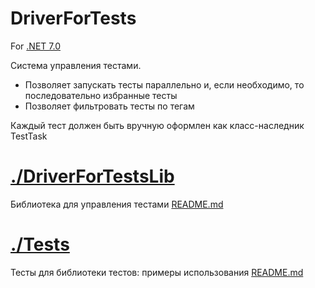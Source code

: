 # DriverForTests

For [.NET 7.0](https://dotnet.microsoft.com/download)

Система управления тестами.

* Позволяет запускать тесты параллельно и, если необходимо, то последовательно избранные тесты
* Позволяет фильтровать тесты по тегам

Каждый тест должен быть вручную оформлен как класс-наследник TestTask


# [./DriverForTestsLib](./DriverForTestsLib)

Библиотека для управления тестами
[README.md](./DriverForTestsLib/README.md)

# [./Tests](./Tests)

Тесты для библиотеки тестов: примеры использования
[README.md](./Tests/README.md)
